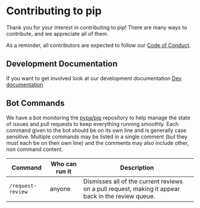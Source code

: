 # Contributing to pip

Thank you for your interest in contributing to pip! There are many ways to
contribute, and we appreciate all of them.

As a reminder, all contributors are expected to follow our [Code of Conduct][coc].

[coc]: https://www.pypa.io/en/latest/code-of-conduct/

## Development Documentation

If you want to get involved look at our development documentation [Dev documentation](https://pip.pypa.io/en/latest/development/)

## Bot Commands

We have a bot monitoring the [pypa/pip](https://github.com/pypa/pip) repository
to help manage the state of issues and pull requests to keep everything running
smoothly. Each command given to the bot should be on its own line and is
generally case sensitive. Multiple commands may be listed in a single comment
(but they must each be on their own line) and the comments may also include
other, non command content.

Command | Who can run it | Description
--- | --- | ---
`/request-review` | anyone | Dismisses all of the current reviews on a pull request, making it appear back in the review queue.

